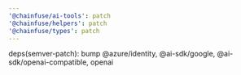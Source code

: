 ```yaml
---
'@chainfuse/ai-tools': patch
'@chainfuse/helpers': patch
'@chainfuse/types': patch
---
```


deps(semver-patch): bump @azure/identity, @ai-sdk/google, @ai-sdk/openai-compatible, openai
